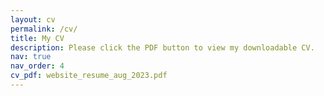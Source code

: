 ```yaml
---
layout: cv
permalink: /cv/
title: My CV 
description: Please click the PDF button to view my downloadable CV. 
nav: true
nav_order: 4
cv_pdf: website_resume_aug_2023.pdf
---
```

